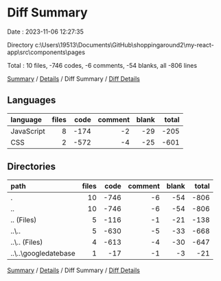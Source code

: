# Diff Summary

Date : 2023-11-06 12:27:35

Directory c:\\Users\\19513\\Documents\\GitHub\\shoppingaround2\\my-react-app\\src\\components\\pages

Total : 10 files,  -746 codes, -6 comments, -54 blanks, all -806 lines

[Summary](results.md) / [Details](details.md) / Diff Summary / [Diff Details](diff-details.md)

## Languages
| language | files | code | comment | blank | total |
| :--- | ---: | ---: | ---: | ---: | ---: |
| JavaScript | 8 | -174 | -2 | -29 | -205 |
| CSS | 2 | -572 | -4 | -25 | -601 |

## Directories
| path | files | code | comment | blank | total |
| :--- | ---: | ---: | ---: | ---: | ---: |
| . | 10 | -746 | -6 | -54 | -806 |
| .. | 10 | -746 | -6 | -54 | -806 |
| .. (Files) | 5 | -116 | -1 | -21 | -138 |
| ..\\.. | 5 | -630 | -5 | -33 | -668 |
| ..\\.. (Files) | 4 | -613 | -4 | -30 | -647 |
| ..\\..\\googledatebase | 1 | -17 | -1 | -3 | -21 |

[Summary](results.md) / [Details](details.md) / Diff Summary / [Diff Details](diff-details.md)